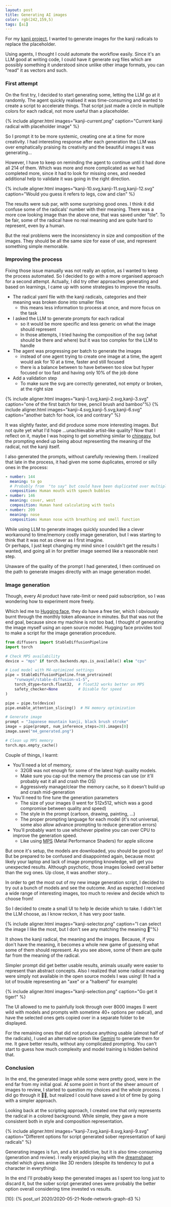 ```yaml
---
layout: post
title: Generating AI images
color: rgb(242,159,5)
tags: [ai]
---
```


For my [kanji project][1], I wanted to generate images for the kanji radicals to replace the placeholder.

Using agents, I thought I could automate the workflow easily.
Since it's an LLM good at writing code, 
I could have it generate svg files which are possibly something it understood since unlike other image formats, 
you can "read" it as vectors and such.

### First attempt

On the first try, I decided to start generating some, letting the LLM go at it randomly. 
The agent quickly realised it was time-consuming and wanted to create a script to accelerate things.
That script just made a circle in multiple colors for each radical, not more useful than a placeholder.

{% include aligner.html images="kanji-current.png" caption="Current kanji radical with placeholder image" %}

So I prompt it to be more systemic, creating one at a time for more creativity. 
I had interesting response after each generation the LLM was over emphatically praising its creativity and the beautiful images it was generating...

However, I have to keep on reminding the agent to continue until it had done all 214 of them. 
Which was more and more complicated as we had completed more, since it had to look for missing ones, 
and needed additional help to validate it was going in the right direction.

{% include aligner.html images="kanji-10.svg,kanji-11.svg,kanji-12.svg" caption="Would you guess it refers to legs, cow and clan" %}

The results were sub par, with some surprising good ones. I think it did confuse some of the radicals' number with their meaning.
There was a more cow looking image than the above one, that was saved under "tile".
To be fair, some of the radical have no real meaning and are quite hard to represent, even by a human.

But the real problems were the inconsistency in size and composition of the images. 
They should be all the same size for ease of use, and represent something simple memorable.


### Improving the process

Fixing those issue manually was not really an option, as I wanted to keep the process automated.
So I decided to go with a more organised approach for a second attempt.
Actually, I did try other approaches generating and based on learnings, 
I came up with some strategies to improve the results.
- The radical yaml file with the kanji radicals, categories and their meaning was broken done into smaller files
  - this means less information to process at once, and more focus on the task
- I asked the LLM to generate prompts for each radical
  - so it would be more specific and less generic on what the image should represent
  - In those attempts, I tried having the composition of the svg (what should be there and where) but it was too complex for the LLM to handle
- The agent was progressing per batch to generate the images 
  - instead of one agent trying to create one image at a time, the agent would ask for 10 at a time, faster and still focused
  - there is a balance between to have between too slow but hyper focused or too fast and having only 10% of the job done
- Add a validation step
  - To make sure the svg are correctly generated, not empty or broken, at the right size

{% include aligner.html images="kanji-1.svg,kanji-2.svg,kanji-3.svg" caption="one of the first batch for tree, pencil brush and bamboo"%}
{% include aligner.html images="kanji-4.svg,kanji-5.svg,kanji-6.svg" caption="another batch for hook, ice and contrary" %}

It was slightly faster, and did produce some more interesting images. 
But not quite yet what I'd hope ...unachievable artist-like quality? 
Now that I reflect on it, maybe I was hoping to get something similar to [chineasy][2], 
but the prompting ended up being about representing the meaning of the radical, not the kanji itself.

I also generated the prompts, without carefully reviewing them.
I realized that late in the process, it had given me some duplicates, errored or silly ones in the process:

```yaml
- number: 144
  meaning: to go
  # Probably from  "to say" but could have been duplicated over multiple radicals during tries
  composition: Human mouth with speech bubbles
- number: 146
  meaning: cover, west
  composition: Human hand calculating with tools
- number: 209
  meaning: nose
  composition: Human nose with breathing and smell function
```

While using LLM to generate images quickly sounded like a clever workaround to time/memory costly image generation, 
but I was starting to think that it was not as clever as I first imagine.  
Or perhaps, I just kept changing my mind since I couldn't get the results I wanted,
and going all in for prettier image seemed like a reasonable next step.

Unaware of the quality of the prompt I had generated, 
I then continued on the path to generate images directly with an image generation model.

### Image generation

Though, every AI product have rate-limit or need paid subscription, 
so I was wondering how to experiment more freely.

Which led me to [Hugging face][3], they do have a free tier, which I obviously burnt through the monthly token allowance in minutes.
But that was not the end goal, because since my machine is not too bad, 
I thought of generating the image myself using an open source model.
Hugging face provides tool to make a script for the image generation procedure.

```python
from diffusers import StableDiffusionPipeline
import torch

# Check MPS availability  
device = "mps" if torch.backends.mps.is_available() else "cpu"

# Load model with M4-optimized settings
pipe = StableDiffusionPipeline.from_pretrained(
    "runwayml/stable-diffusion-v1-5",
    torch_dtype=torch.float32,  # float32 works better on MPS
    safety_checker=None         # Disable for speed
)

pipe = pipe.to(device)
pipe.enable_attention_slicing()  # M4 memory optimization

# Generate image
prompt = "Japanese mountain kanji, black brush stroke"
image = pipe(prompt, num_inference_steps=20).images[0]
image.save("m4_generated.png")

# Clean up MPS memory
torch.mps.empty_cache()
```

Couple of things, I learnt:
- You'll need a lot of memory, 
  - 32GB was not enough for some of the latest high quality models.
  - Make sure you cap out the memory the process can use (or it'll probably eat it all and crash the OS)
  - Aggressively manage/clear the memory cache, so it doesn't build up and crash mid-generation
- You'll need to fine tune the generation parameters
  - The size of your images (I went for 512x512, which was a good compromise between quality and speed)
  - The style in the prompt (cartoon, drawing, painting, ...)
  - The proper prompting language for each model (it's not universal, some also allow advance prompting to reduce generation errors)
- You'll probably want to use whichever pipeline you can over CPU to improve the generation speed. 
  - Like using [MPS][4] (Metal Performance Shaders) for apple silicone

But once it's setup, the models are downloaded, you should be good to go!
But be prepared to be confused and disappointed again, 
because most likely your laptop and lack of image prompting knowledge, will get you unexpected results. 
Although psychotic, those images looked overall better than the svg ones. 
Up close, it was another story...

In order to get the most out of my new image generation script, I decided to try out a bunch of models and see the outcome.
And as expected I received a wide range of interesting images, too much to review and decide which to choose from!

So I decided to create a small UI to help le decide which to take.
I didn't let the LLM choose, as I know reckon, it has very poor taste.

{% include aligner.html images="kanji-selector.png" caption="I can select the image I like the most, but I don't see any matching the meaning 🥲"%}

It shows the kanji radical, the meaning and the images. 
Because, if you don't have the meaning, it becomes a whole new game of guessing what some of them should represent.
As you see above, some of them are quite far from the meaning of the radical.

Simpler prompt did get better usable results, animals usually were easier to represent than abstract concepts.
Also I realized that some radical meaning were simply not available in the open source models I was using!
(It had a lot of trouble representing an "axe" or a "halberd" for example)

{% include aligner.html images="kanji-selection.png" caption="Go get it tiger!" %}

The UI allowed to me to painfully look through over 8000 images (I went wild with models and prompts with sometime 40+ options per radical),
and have the selected ones gets copied over in a separate folder to be displayed.

For the remaining ones that did not produce anything usable (almost half of the radicals), 
I used an alternative option like [Gemini][5] to generate them for me. 
It gave better results, without any complicated prompting. 
You can't start to guess how much complexity and model training is hidden behind that.

### Conclusion

In the end, the generated image while some were pretty good, were in the end far from my initial goal.
At some point in front of the sheer amount of images to review, 
I started to question my choices and the whole process. I did go through it 😮‍💨, 
but realized I could have saved a lot of time by going with a simpler approach.

Looking back at the scripting approach, I created one that only represents the radical in a colored background. 
While simple, they gave a more consistent both in style and composition representation.

{% include aligner.html images="kanji-7.svg,kanji-8.svg,kanji-9.svg" caption="Different options for script generated sober representation of kanji radicals" %}

Generating images is fun, and a bit addictive, but it is also time-consuming (generation and review).
I really enjoyed playing with the [dreamshaper][6] model which gives anime like 3D renders (despite its tendency to put a character in everything).

In the end I'll probably keep the generated images as I spent too long just to discard it, 
but the sober script generated ones were probably the better option overall considering time invested vs results.

[1]: https://sylhare.github.io/kanji
[2]: https://www.chineasy.com/
[3]: https://huggingface.co/
[4]: https://developer.apple.com/metal/pytorch/
[5]: https://gemini.google.com/
[6]: https://huggingface.co/Lykon/DreamShaper
[10]: {% post_url 2020/2020-05-21-Node-network-graph-d3 %}